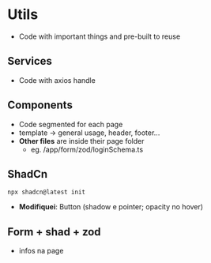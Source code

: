 # Utils
- Code with important things and pre-built to reuse

## Services
- Code with axios handle


## Components
- Code segmented for each page
- template -> general usage, header, footer...
- **Other files** are inside their page folder
    - eg. /app/form/zod/loginSchema.ts

## ShadCn
``npx shadcn@latest init``
- **Modifiquei**: Button (shadow e pointer; opacity no hover)

## Form + shad + zod
- infos na page